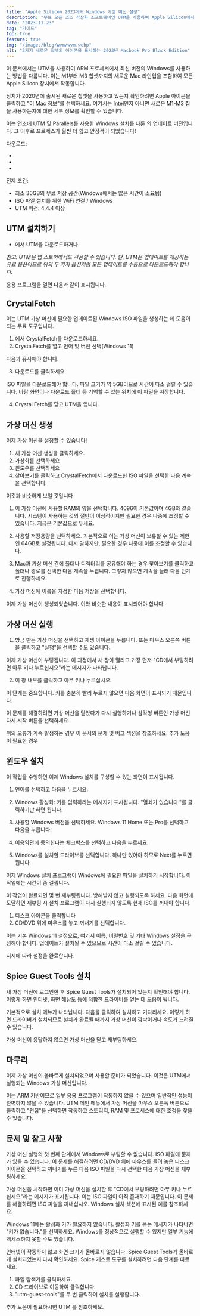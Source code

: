 ```yaml
---
title: "Apple Silicon 2023에서 Windows 가상 머신 설정"
description: "무료 오픈 소스 가상화 소프트웨어인 UTM을 사용하여 Apple Silicon에서 Windows를 설정하는 방법을 알아보세요."
date: "2023-11-23"
tag: "가이드"
toc: true
feature: true
img: "/images/blog/wvm/wvm.webp"
alt: "3가지 새로운 칩셋의 아이콘을 표시하는 2023년 Macbook Pro Black Edition"
---
```


이 문서에서는 UTM을 사용하여 ARM 프로세서에서 최신 버전의 Windows를 사용하는 방법을 다룹니다. 이는 M1부터 M3 칩셋까지의 새로운 Mac 라인업을 포함하여 모든 Apple Silicon 장치에서 작동합니다.

장치가 2020년에 출시된 새로운 칩셋을 사용하고 있는지 확인하려면 Apple 아이콘을 클릭하고 "이 Mac 정보"를 선택하세요. 여기서는 Intel인지 아니면 새로운 M1-M3 칩을 사용하는지에 대한 세부 정보를 확인할 수 있습니다.

이는 연초에 UTM 및 Parallels를 사용한 Windows 설치를 다룬 <PageLink title="이전 기사" url="/ko/blog/apple-silicon-virtual-machine-setup"></PageLink> 의 업데이트 버전입니다. 그 이후로 프로세스가 훨씬 더 쉽고 안정적이 되었습니다!

다운로드:

- <PageLink title="UTM 웹사이트" url="https://mac.getutm.app/"></PageLink>
- <PageLink title="UTM Github" url="https://github.com/utmapp/UTM/releases"></PageLink>
- <PageLink title="CrystalFetch" url="https://apps.apple.com/us/app/crystalfetch-iso-downloader/id6454431289?mt=12"></PageLink>

전제 조건:

- 최소 30GB의 무료 저장 공간(Windows에서는 많은 시간이 소요됨)
- ISO 파일 설치를 위한 WiFi 연결 / Windows
- UTM 버전: 4.4.4 이상

## UTM 설치하기

- <PageLink title="공식 웹사이트" url="https://mac.getutm.app/"></PageLink> 에서 UTM을 다운로드하거나 <PageLink title="Github" url="https://github.com/utmapp/UTM/releases"></PageLink>

<i>참고: UTM은 앱 스토어에서도 사용할 수 있습니다. 단, UTM은 업데이트를 제공하는 유료 옵션이므로 위의 두 가지 옵션처럼 모든 업데이트를 수동으로 다운로드해야 합니다.</i>

응용 프로그램을 열면 다음과 같이 표시됩니다.

<Media source="https://cdn.xanzhu.com/v1/m2-virtual-machine/wvm-1.webp" alt="UTM 애플리케이션 오프닝 화면"></Media>

## CrystalFetch

이는 UTM 가상 머신에 필요한 업데이트된 Windows ISO 파일을 생성하는 데 도움이 되는 무료 도구입니다.

1. <PageLink title="앱 스토어" url="https://apps.apple.com/us/app/crystalfetch-iso-downloader/id6454431289?mt=12"></PageLink> 에서 CrystalFetch를 다운로드하세요.
1. CrystalFetch를 열고 언어 및 버전 선택(Windows 11)

다음과 유사해야 합니다.

<Media source="https://cdn.xanzhu.com/v1/m2-virtual-machine/wvm-2.webp" alt="CrystalFetch 애플리케이션 시작 화면"></Media>

3. 다운로드를 클릭하세요

ISO 파일을 다운로드해야 합니다. 파일 크기가 약 5GB이므로 시간이 다소 걸릴 수 있습니다. 바탕 화면이나 다운로드 폴더 등 기억할 수 있는 위치에 이 파일을 저장합니다.

4. Crystal Fetch를 닫고 UTM을 엽니다.

## 가상 머신 생성

이제 가상 머신을 설정할 수 있습니다!

1. 새 가상 머신 생성을 클릭하세요.
2. 가상화를 선택하세요
3. 윈도우를 선택하세요
4. 찾아보기를 클릭하고 CrystalFetch에서 다운로드한 ISO 파일을 선택한 다음 계속을 선택합니다.

이것과 비슷하게 보일 것입니다

<Media source="https://cdn.xanzhu.com/v1/m2-virtual-machine/wvm-3.webp" alt="가상 머신의 UTM 구성 화면"></Media>

1. 이 가상 머신에 사용할 RAM의 양을 선택합니다. 4096이 기본값이며 4GB와 같습니다. 시스템이 사용하는 것의 절반이 이상적이지만 필요한 경우 나중에 조정할 수 있습니다. 지금은 기본값으로 두세요.

2. 사용할 저장용량을 선택하세요. 기본적으로 이는 가상 머신이 보유할 수 있는 제한인 64GB로 설정됩니다. 다시 말하지만, 필요한 경우 나중에 이를 조정할 수 있습니다.

3. Mac과 가상 머신 간에 폴더나 디렉터리를 공유해야 하는 경우 찾아보기를 클릭하고 폴더나 경로를 선택한 다음 계속을 누릅니다. 그렇지 않으면 계속을 눌러 다음 단계로 진행하세요.

4. 가상 머신에 이름을 지정한 다음 저장을 선택합니다.

이제 가상 머신이 생성되었습니다. 이와 비슷한 내용이 표시되어야 합니다.

<Media source="https://cdn.xanzhu.com/v1/m2-virtual-machine/wvm-4.webp" alt="UTM 가상 머신 표시"></Media>

## 가상 머신 실행

1. 방금 만든 가상 머신을 선택하고 재생 아이콘을 누릅니다. 또는 마우스 오른쪽 버튼을 클릭하고 "실행"을 선택할 수도 있습니다.

이제 가상 머신이 부팅됩니다. 이 과정에서 새 창이 열리고 가장 먼저 "CD에서 부팅하려면 아무 키나 누르십시오"라는 메시지가 나타납니다.

2. 이 창 내부를 클릭하고 아무 키나 누르십시오.

<Media source="https://cdn.xanzhu.com/v1/m2-virtual-machine/wvm-5.webp" alt="계속 진행하려면 아무 키나 누르라는 메시지를 표시하는 UTM"></Media>

이 단계는 중요합니다. 키를 충분히 빨리 누르지 않으면 다음 화면이 표시되기 때문입니다.

<Media source="https://cdn.xanzhu.com/v1/m2-virtual-machine/wvm-5b.webp" alt="부팅 오류를 표시하는 UTM"></Media>

이 문제를 해결하려면 가상 머신을 닫았다가 다시 실행하거나 삼각형 버튼인 가상 머신 다시 시작 버튼을 선택하세요.

위의 오류가 계속 발생하는 경우 이 문서의 문제 및 버그 섹션을 참조하세요. 추가 도움이 필요한 경우

## 윈도우 설치

이 작업을 수행하면 이제 Windows 설치를 구성할 수 있는 화면이 표시됩니다.

<Media source="https://cdn.xanzhu.com/v1/m2-virtual-machine/wvm-6.webp" alt="Windows ISO 설치 메뉴"></Media>

1. 언어를 선택하고 다음을 누르세요.

2. Windows 활성화: 키를 입력하라는 메시지가 표시됩니다. "열쇠가 없습니다."를 클릭하기만 하면 됩니다.

3. 사용할 Windows 버전을 선택하세요. Windows 11 Home 또는 Pro를 선택하고 다음을 누릅니다.

4. 이용약관에 동의한다는 체크박스를 선택하고 다음을 누르세요.

5. Windows를 설치할 드라이브를 선택합니다. 하나만 있어야 하므로 Next를 누르면 됩니다.

이제 Windows 설치 프로그램이 Windows에 필요한 파일을 설치하기 시작합니다. 이 작업에는 시간이 좀 걸립니다.

이 작업이 완료되면 몇 번 재부팅됩니다. 방해받지 않고 실행되도록 하세요. 다음 화면에 도달하면 재부팅 시 설치 프로그램이 다시 실행되지 않도록 현재 ISO를 꺼내야 합니다.

<Media source="https://cdn.xanzhu.com/v1/m2-virtual-machine/wvm-7.webp" alt="가상 머신에서 현재 ISO를 꺼내는 방법에 대한 UTM 가이드"></Media>

1. 디스크 아이콘을 클릭합니다
2. CD/DVD 위에 마우스를 놓고 꺼내기를 선택합니다.

이는 기본 Windows 11 설정으로, 여기서 이름, 비밀번호 및 기타 Windows 설정을 구성해야 합니다. 업데이트가 설치될 수 있으므로 시간이 다소 걸릴 수 있습니다.

지시에 따라 설정을 완료합니다.

## Spice Guest Tools 설치

새 가상 머신에 로그인한 후 Spice Guest Tools가 설치되어 있는지 확인해야 합니다. 이렇게 하면 인터넷, 화면 해상도 등에 적합한 드라이버를 얻는 데 도움이 됩니다.

기본적으로 설치 메뉴가 나타납니다. 다음을 클릭하여 설치하고 기다리세요. 이렇게 하면 드라이버가 설치되므로 설치가 완료될 때까지 가상 머신이 깜박이거나 속도가 느려질 수 있습니다.

<Media source="https://cdn.xanzhu.com/v1/m2-virtual-machine/wvm-8.webp" alt="UTM Spice 게스트 도구 설치 프로그램 화면"></Media>

가상 머신이 응답하지 않으면 가상 머신을 닫고 재부팅하세요.

## 마무리

이제 가상 머신이 올바르게 설치되었으며 사용할 준비가 되었습니다. 이것은 UTM에서 실행되는 Windows 가상 머신입니다.

이는 ARM 기반이므로 일부 응용 프로그램이 작동하지 않을 수 있으며 일반적인 성능이 완벽하지 않을 수 있습니다. UTM 메인 메뉴에서 가상 머신을 마우스 오른쪽 버튼으로 클릭하고 "편집"을 선택하면 작동하고 스토리지, RAM 및 프로세스에 대한 조정을 찾을 수 있습니다.

## 문제 및 참고 사항

가상 머신 실행의 첫 번째 단계에서 Windows로 부팅할 수 없습니다.
ISO 파일에 문제가 있을 수 있습니다. 이 문제를 해결하려면 CD/DVD 위에 마우스를 올려 놓은 디스크 아이콘을 선택하고 꺼내기를 누른 다음 ISO 파일을 다시 선택한 다음 가상 머신을 재부팅하세요.

가상 머신을 시작하면 이미 가상 머신을 설치한 후 "CD에서 부팅하려면 아무 키나 누르십시오"라는 메시지가 표시됩니다.
이는 ISO 파일이 아직 존재하기 때문입니다. 이 문제를 해결하려면 ISO 파일을 꺼내십시오. Windows 설치 섹션에 표시된 예를 참조하세요.

Windows 11에는 활성화 키가 필요하지 않습니다.
활성화 키를 묻는 메시지가 나타나면 "키가 없습니다."를 선택하세요. Windows를 정상적으로 실행할 수 있지만 일부 기능에 액세스하지 못할 수도 있습니다.

인터넷이 작동하지 않고 화면 크기가 올바르지 않습니다.
Spice Guest Tools가 올바르게 설치되었는지 다시 확인하세요. Spice 게스트 도구를 설치하려면 다음 단계를 따르세요.

1. 파일 탐색기를 클릭하세요.
2. CD 드라이브로 이동하여 클릭합니다.
3. "utm-guest-tools"를 두 번 클릭하여 설치를 실행합니다.

추가 도움이 필요하시면 UTM <PageLink Link title="문서" url="https://docs.getutm.app/guides/windows/"></PageLink> 를 참조하세요.
